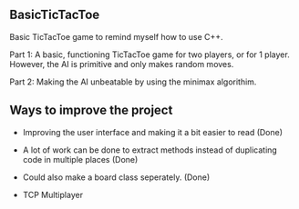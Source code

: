 ## BasicTicTacToe
Basic TicTacToe game to remind myself how to use C++.

Part 1: A basic, functioning TicTacToe game for two players, or for 1 player. However, the AI is primitive and only makes random moves.

Part 2: Making the AI unbeatable by using the minimax algorithim.

## Ways to improve the project

- Improving the user interface and making it a bit easier to read (Done)

- A lot of work can be done to extract methods instead of duplicating code in multiple places (Done)

- Could also make a board class seperately. (Done)

- TCP Multiplayer